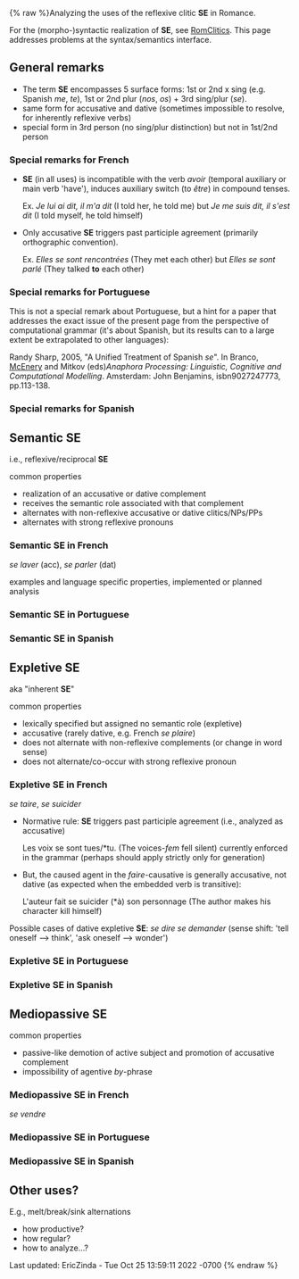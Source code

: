 {% raw %}Analyzing the uses of the reflexive clitic **SE** in Romance.

For the (morpho-)syntactic realization of **SE**, see
[RomClitics](../RomClitics). This page addresses problems at the
syntax/semantics interface.

## General remarks

- The term **SE** encompasses 5 surface forms: 1st or 2nd x sing (e.g.
Spanish *me*, *te*), 1st or 2nd plur (*nos*, *os*) + 3rd sing/plur
(*se*).
- same form for accusative and dative (sometimes impossible to
resolve, for inherently reflexive verbs)
- special form in 3rd person (no sing/plur distinction) but not in
1st/2nd person

### Special remarks for French

- **SE** (in all uses) is incompatible with the verb *avoir* (temporal
auxiliary or main verb 'have'), induces auxiliary switch (to *être*)
in compound tenses.
  
  Ex. *Je lui ai dit, il m'a dit* (I told her, he told me) but *Je me
suis dit, il s'est dit* (I told myself, he told himself)
- Only accusative **SE** triggers past participle agreement (primarily
orthographic convention).
  
  Ex. *Elles se sont rencontrées* (They met each other) but *Elles se
sont parlé* (They talked **to** each other)

### Special remarks for Portuguese

This is not a special remark about Portuguese, but a hint for a paper
that addresses the exact issue of the present page from the perspective
of computational grammar (it's about Spanish, but its results can to a
large extent be extrapolated to other languages):

Randy Sharp, 2005, "A Unified Treatment of Spanish *se*". In Branco,
[McEnery](/McEnery) and Mitkov (eds)*Anaphora Processing: Linguistic,
Cognitive and Computational Modelling*. Amsterdam: John Benjamins,
isbn9027247773, pp.113-138.

### Special remarks for Spanish

## Semantic SE

i.e., reflexive/reciprocal **SE**

common properties

- realization of an accusative or dative complement
- receives the semantic role associated with that complement
- alternates with non-reflexive accusative or dative clitics/NPs/PPs
- alternates with strong reflexive pronouns

### Semantic SE in French

*se laver* (acc), *se parler* (dat)

examples and language specific properties, implemented or planned
analysis

### Semantic SE in Portuguese

### Semantic SE in Spanish

## Expletive SE

aka "inherent **SE**"

common properties

- lexically specified but assigned no semantic role (expletive)
- accusative (rarely dative, e.g. French *se plaire*)
- does not alternate with non-reflexive complements (or change in word
sense)
- does not alternate/co-occur with strong reflexive pronoun

### Expletive SE in French

*se taire*, *se suicider*

- Normative rule: **SE** triggers past participle agreement (i.e.,
analyzed as accusative)
  
  Les voix se sont tues/\*tu. (The voices-*fem* fell silent) currently
enforced in the grammar (perhaps should apply strictly only for
generation)
- But, the caused agent in the *faire*-causative is generally
accusative, not dative (as expected when the embedded verb is
transitive):
  
  L'auteur fait se suicider <span class="u">(\*à) son
personnage</span> (The author makes his character kill himself)

Possible cases of dative expletive **SE**: *se dire* *se demander*
(sense shift: 'tell oneself --&gt; think', 'ask oneself --&gt; wonder')

### Expletive SE in Portuguese

### Expletive SE in Spanish

## Mediopassive SE

common properties

- passive-like demotion of active subject and promotion of accusative
complement
- impossibility of agentive *by*-phrase

### Mediopassive SE in French

*se vendre*

### Mediopassive SE in Portuguese

### Mediopassive SE in Spanish

## Other uses?

E.g., melt/break/sink alternations

- how productive?
- how regular?
- how to analyze...?

Last updated: EricZinda - Tue Oct 25 13:59:11 2022 -0700
{% endraw %}